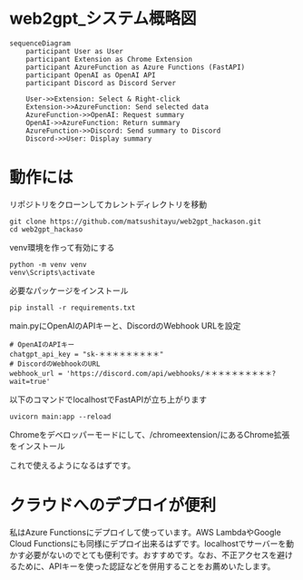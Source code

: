 # web2gpt_システム概略図

```mermaid
sequenceDiagram
    participant User as User
    participant Extension as Chrome Extension
    participant AzureFunction as Azure Functions (FastAPI)
    participant OpenAI as OpenAI API
    participant Discord as Discord Server

    User->>Extension: Select & Right-click
    Extension->>AzureFunction: Send selected data
    AzureFunction->>OpenAI: Request summary
    OpenAI->>AzureFunction: Return summary
    AzureFunction->>Discord: Send summary to Discord
    Discord->>User: Display summary
```

# 動作には

リポジトリをクローンしてカレントディレクトリを移動
```
git clone https://github.com/matsushitayu/web2gpt_hackason.git
cd web2gpt_hackaso
```

venv環境を作って有効にする
```
python -m venv venv
venv\Scripts\activate
```

必要なパッケージをインストール
```
pip install -r requirements.txt
```

main.pyにOpenAIのAPIキーと、DiscordのWebhook URLを設定

```
# OpenAIのAPIキー
chatgpt_api_key = "sk-＊＊＊＊＊＊＊＊＊"
# DiscordのWebhookのURL
webhook_url = 'https://discord.com/api/webhooks/＊＊＊＊＊＊＊＊＊＊?wait=true'
```

以下のコマンドでlocalhostでFastAPIが立ち上がります
```
uvicorn main:app --reload
```

Chromeをデベロッパーモードにして、/chromeextension/にあるChrome拡張をインストール

これで使えるようになるはずです。

# クラウドへのデプロイが便利
私はAzure Functionsにデプロイして使っています。AWS LambdaやGoogle Cloud Functionsにも同様にデプロイ出来るはずです。localhostでサーバーを動かす必要がないのでとても便利です。おすすめです。なお、不正アクセスを避けるために、APIキーを使った認証などを併用することをお薦めいたします。
